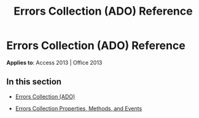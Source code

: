﻿---
title: Errors Collection (ADO) Reference
TOCTitle: Errors Collection (ADO)
ms:assetid: 08400de5-8113-4f53-a6ae-62010372f276
ms:mtpsurl: https://msdn.microsoft.com/en-us/library/JJ248823(v=office.15)
ms:contentKeyID: 48543094
ms.date: 09/18/2015
mtps_version: v=office.15
---

# Errors Collection (ADO) Reference


**Applies to**: Access 2013 | Office 2013

## In this section

  - [Errors Collection (ADO)](errors-collection-ado.md)

  - [Errors Collection Properties, Methods, and Events](errors-collection-properties-methods-and-events.md)

